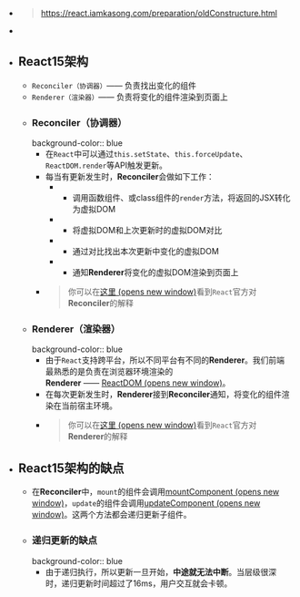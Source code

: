 - > https://react.iamkasong.com/preparation/oldConstructure.html
-
- ## React15架构
	- `Reconciler（协调器）`—— 负责找出变化的组件
	- `Renderer（渲染器）`—— 负责将变化的组件渲染到页面上
	- ### Reconciler（协调器）
	  background-color:: blue
		- 在`React`中可以通过`this.setState`、`this.forceUpdate`、`ReactDOM.render`等API触发更新。
		- 每当有更新发生时，**Reconciler**会做如下工作：
			- - 调用函数组件、或class组件的`render`方法，将返回的JSX转化为虚拟DOM
			- - 将虚拟DOM和上次更新时的虚拟DOM对比
			- - 通过对比找出本次更新中变化的虚拟DOM
			- - 通知**Renderer**将变化的虚拟DOM渲染到页面上
		- > 你可以在[这里 (opens new window)](https://zh-hans.reactjs.org/docs/codebase-overview.html#reconcilers)看到`React`官方对**Reconciler**的解释
	- ### Renderer（渲染器）
	  background-color:: blue
		- 由于`React`支持跨平台，所以不同平台有不同的**Renderer**。我们前端最熟悉的是负责在浏览器环境渲染的**Renderer** —— [ReactDOM (opens new window)](https://www.npmjs.com/package/react-dom)。
		- 在每次更新发生时，**Renderer**接到**Reconciler**通知，将变化的组件渲染在当前宿主环境。
		- > 你可以在[这里 (opens new window)](https://zh-hans.reactjs.org/docs/codebase-overview.html#renderers)看到`React`官方对**Renderer**的解释
- ## React15架构的缺点
	- 在**Reconciler**中，`mount`的组件会调用[mountComponent (opens new window)](https://github.com/facebook/react/blob/15-stable/src/renderers/dom/shared/ReactDOMComponent.js#L498)，`update`的组件会调用[updateComponent (opens new window)](https://github.com/facebook/react/blob/15-stable/src/renderers/dom/shared/ReactDOMComponent.js#L877)。这两个方法都会递归更新子组件。
	- ### 递归更新的缺点
	  background-color:: blue
		- 由于递归执行，所以更新一旦开始，**中途就无法中断**。当层级很深时，递归更新时间超过了16ms，用户交互就会卡顿。
